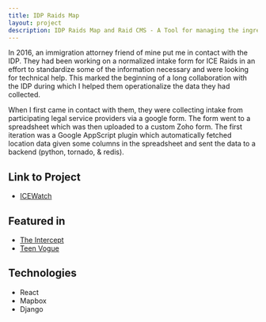 ```yaml
---
title: IDP Raids Map
layout: project
description: IDP Raids Map and Raid CMS - A Tool for managing the ingress of report of ICE Raids and a map for vizualizing said raids.
---
```


In 2016, an immigration attorney friend of mine put me in contact with the IDP. They had been working on a normalized intake form for ICE Raids in an effort to standardize some of the information necessary and were looking for technical help. This marked the beginning of a long collaboration with the IDP during which I helped them operationalize the data they had collected.

When I first came in contact with them, they were collecting intake from participating legal service providers via a google form. The form went to a spreadsheet which was then uploaded to a custom Zoho form. The first iteration was a Google AppScript plugin which automatically fetched location data given some columns in the spreadsheet and sent the data to a backend (python, tornado, & redis).

## Link to Project

- <a class="link near-white" href="https://raidsmap.immdefense.org">ICEWatch</a>

## Featured in

- <a class="link near-white" href="https://theintercept.com/2018/07/23/ice-raids-in-new-york/">The Intercept</a>
- <a class="link near-white" href="https://www.teenvogue.com/story/what-happens-during-an-ice-raid">Teen Vogue</a>

## Technologies

- React
- Mapbox
- Django
